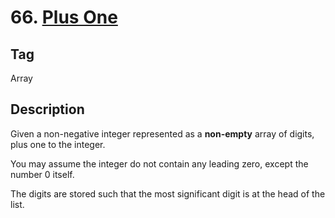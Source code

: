 # 66. [Plus One][1]

## Tag
Array

## Description
Given a non-negative integer represented as a **non-empty** array of digits, plus one to the integer.

You may assume the integer do not contain any leading zero, except the number 0 itself.

The digits are stored such that the most significant digit is at the head of the list.

[1]: https://leetcode.com/problems/plus-one/#/description